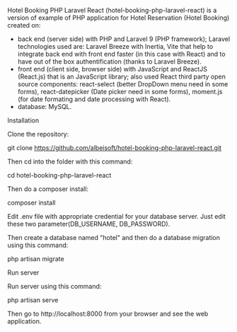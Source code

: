 Hotel Booking PHP Laravel React (hotel-booking-php-laravel-react) is a version of example of PHP application for Hotel Reservation (Hotel Booking) created on:
- back end (server side) with PHP and Laravel 9 (PHP framework); Laravel technologies used are: Laravel Breeze with Inertia, Vite that help to integrate back end with front end faster (in this case with React) and to have out of the box authentification (thanks to Laravel Breeze).
- front end (client side, browser side) with JavaScript and ReactJS (React.js) that is an JavaScript library; also used React third party open source components: react-select (better DropDown menu need in some forms), react-datepicker (Date picker need in some forms), moment.js (for date formating and date processing with React).
- database: MySQL. 

Installation

Clone the repository:

git clone https://github.com/albeisoft/hotel-booking-php-laravel-react.git

Then cd into the folder with this command:

cd hotel-booking-php-laravel-react

Then do a composer install:

composer install

Edit .env file with appropriate credential for your database server. Just edit these two parameter(DB_USERNAME, DB_PASSWORD).

Then create a database named "hotel" and then do a database migration using this command:

php artisan migrate

Run server

Run server using this command:

php artisan serve

Then go to http://localhost:8000 from your browser and see the web application.



